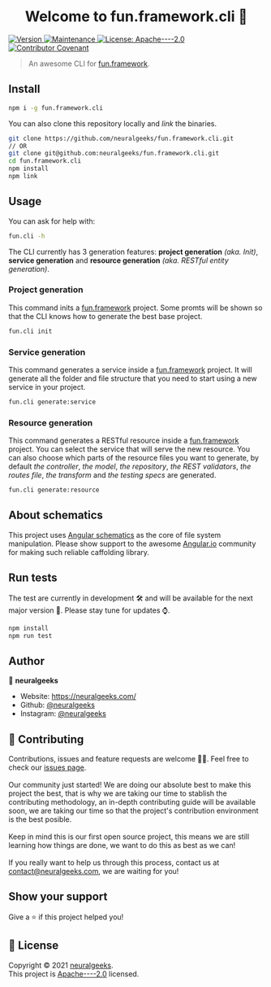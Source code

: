 <h1 align="center">Welcome to fun.framework.cli 👋</h1>
<p>
  <a href="https://www.npmjs.com/package/fun.framework.cli" target="_blank">
    <img alt="Version" src="https://img.shields.io/npm/v/fun.framework.cli.svg">
  </a>
  <!-- <a href="https://github.com/neuralgeeks/fun.framework.cli#readme" target="_blank">
    <img alt="Documentation" src="https://img.shields.io/badge/documentation-yes-brightgreen.svg" />
  </a> -->
  <a href="https://github.com/neuralgeeks/fun.framework.cli/graphs/commit-activity" target="_blank">
    <img alt="Maintenance" src="https://img.shields.io/badge/Maintained%3F-yes-green.svg" />
  </a>
  <a href="https://github.com/neuralgeeks/fun.framework.cli/blob/master/LICENSE" target="_blank">
    <img alt="License: Apache----2.0" src="https://img.shields.io/github/license/neuralgeeks/fun.framework.cli" />
  </a>
  <a href="https://github.com/neuralgeeks/fun.framework.cli/blob/master/CODE_OF_CONDUCT.md" target="_blank">
    <img alt="Contributor Covenant" src="https://img.shields.io/badge/Contributor%20Covenant-v2.0%20adopted-ff69b4.svg" />
  </a>
</p>

> An awesome CLI for [fun.framework](https://www.npmjs.com/package/fun.framework).

## Install

```sh
npm i -g fun.framework.cli
```

You can also clone this repository locally and _link_ the binaries.

```sh
git clone https://github.com/neuralgeeks/fun.framework.cli.git
// OR
git clone git@github.com:neuralgeeks/fun.framework.cli.git
cd fun.framework.cli
npm install
npm link
```

## Usage

You can ask for help with:

```sh
fun.cli -h
```

The CLI currently has 3 generation features: **project generation** _(aka. Init)_, **service generation** and **resource generation** _(aka. RESTful entity generation)_.

### Project generation

This command inits a [fun.framework](https://www.npmjs.com/package/fun.framework) project. Some promts will be shown so that the CLI knows how to generate the best base project.

```sh
fun.cli init
```

### Service generation

This command generates a service inside a [fun.framework](https://www.npmjs.com/package/fun.framework) project. It will generate all the folder and file structure that you need to start using a new service in your project.

```sh
fun.cli generate:service
```

### Resource generation

This command generates a RESTful resource inside a [fun.framework](https://www.npmjs.com/package/fun.framework) project. You can select the service that will serve the new resource. You can also choose which parts of the resource files you want to generate, by default _the controller_, _the model_, _the repository_, _the REST validators_, _the routes file_, _the transform_ and _the testing specs_ are generated.

```sh
fun.cli generate:resource
```

## About schematics

This project uses [Angular schematics](https://www.npmjs.com/package/@angular-devkit/schematics) as the core of file system manipulation. Please show support to the awesome [Angular.io](https://angular.io/) community for making such reliable caffolding library.

## Run tests

The test are currently in development 🛠 and will be available for the next major version 👀. Please stay tune for updates ⌚️.

```sh
npm install
npm run test
```

## Author

👤 **neuralgeeks**

- Website: https://neuralgeeks.com/
- Github: [@neuralgeeks](https://github.com/neuralgeeks)
- Instagram: [@neuralgeeks](https://instagram.com/neuralgeeks)

## 🤝 Contributing

Contributions, issues and feature requests are welcome 👍🏻. Feel free to check our [issues page](https://github.com/neuralgeeks/fun.framework.cli/issues). <br /><br />Our community just started! We are doing our absolute best to make this project the best, that is why we are taking our time to stablish the contributing methodology, an in-depth contributing guide will be available soon, we are taking our time so that the project's contribution environment is the best posible. <br /><br /> Keep in mind this is our first open source project, this means we are still learning how things are done, we want to do this as best as we can!<br /><br /> If you really want to help us through this process, contact us at contact@neuralgeeks.com, we are waiting for you!

## Show your support

Give a ⭐️ if this project helped you!

## 📝 License

Copyright © 2021 [neuralgeeks](https://github.com/neuralgeeks).<br />
This project is [Apache----2.0](https://github.com/neuralgeeks/fun.framework.cli/blob/master/LICENSE) licensed.
